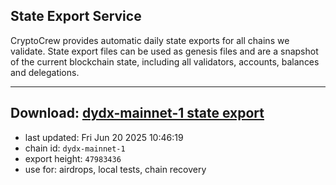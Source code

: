 ## State Export Service
CryptoCrew provides automatic daily state exports for all chains we validate. State export files can be used as genesis files and are a snapshot of the current blockchain state, including all validators, accounts, balances and delegations.

---
**Download: [dydx-mainnet-1 state export](https://dl-tyo.ccvalidators.com/SERVICE/dydx/dydx-mainnet-1_export_47983436.json)**
---

- last updated: Fri Jun 20 2025 10:46:19
- chain id: `dydx-mainnet-1`
- export height: `47983436`
- use for: airdrops, local tests, chain recovery
